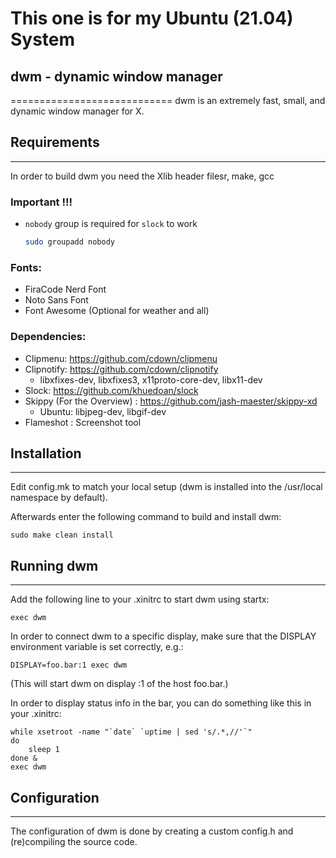 # This one is for my Ubuntu (21.04) System

## dwm - dynamic window manager
============================
dwm is an extremely fast, small, and dynamic window manager for X.


## Requirements
------------
In order to build dwm you need the Xlib header filesr, make, gcc

### Important !!!
  - `nobody` group is required for `slock` to work
    ```bash
    sudo groupadd nobody
    ```    

### Fonts:
  - FiraCode Nerd Font
  - Noto Sans Font
  - Font Awesome (Optional for weather and all)

### Dependencies:
  - Clipmenu: https://github.com/cdown/clipmenu
  - Clipnotify: https://github.com/cdown/clipnotify
    - libxfixes-dev, libxfixes3, x11proto-core-dev, libx11-dev 
  - Slock: https://github.com/khuedoan/slock
  - Skippy (For the Overview) : https://github.com/jash-maester/skippy-xd
    - Ubuntu: libjpeg-dev, libgif-dev
  - Flameshot : Screenshot tool


## Installation
------------
Edit config.mk to match your local setup (dwm is installed into
the /usr/local namespace by default).

Afterwards enter the following command to build and install dwm:

    sudo make clean install


## Running dwm
-----------
Add the following line to your .xinitrc to start dwm using startx:

    exec dwm

In order to connect dwm to a specific display, make sure that
the DISPLAY environment variable is set correctly, e.g.:

    DISPLAY=foo.bar:1 exec dwm

(This will start dwm on display :1 of the host foo.bar.)

In order to display status info in the bar, you can do something
like this in your .xinitrc:

    while xsetroot -name "`date` `uptime | sed 's/.*,//'`"
    do
    	sleep 1
    done &
    exec dwm


## Configuration
-------------
The configuration of dwm is done by creating a custom config.h
and (re)compiling the source code.
